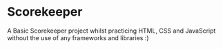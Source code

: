 # Scorekeeper

A Basic Scorekeeper project whilst practicing HTML, CSS and JavaScript without the use of any frameworks and libraries :)
